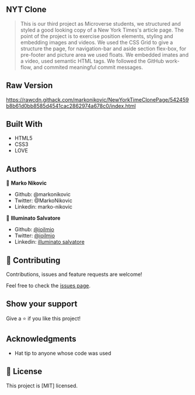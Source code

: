 ## NYT Clone

> This is our third project as Microverse students, we structured and styled a good looking copy of a New York Times's article page. The point of the project is to exercise position elements, styling and embedding images and videos. We used the CSS Grid to give a structure the page, for navigation-bar and aside section flex-box, for pre-footer and picture area we used floats. We embedded imates and a video, used semantic HTML tags. We followed the GitHub work-flow, and commited meaningful commit messages.

## Raw Version
https://rawcdn.githack.com/markonikovic/NewYorkTimeClonePage/542459b8b61d0bb8585d4541cac2862974a678c0/index.html


## Built With

- HTML5
- CSS3
- LOVE

## Authors

👤 **Marko Nikovic**

- Github: @markonikovic
- Twitter: @MarkoNikovic
- Linkedin: marko-nikovic


👤 **Illuminato Salvatore**

- Github: [@ioilmio](https://github.com/ioilmio)
- Twitter: [@ioilmio](https://twitter.com/ioilmio)
- Linkedin: [illuminato salvatore](https://www.linkedin.com/in/illuminato-salvatore)

## 🤝 Contributing

Contributions, issues and feature requests are welcome!

Feel free to check the [issues page](issues/).

## Show your support

Give a ⭐️ if you like this project!

## Acknowledgments

- Hat tip to anyone whose code was used

## 📝 License

This project is [MIT] licensed.
